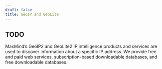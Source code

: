 ```yaml
---
draft: false
title: GeoIP and GeoLite
---
```


## TODO
MaxMind’s GeoIP2 and GeoLite2 IP intelligence products and services are used to discover information about a specific IP address. We provide free and paid web services, subscription-based downloadable databases, and free downloadable databases.
